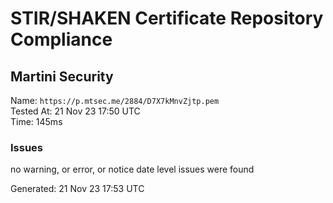 # STIR/SHAKEN Certificate Repository Compliance

## Martini Security

Name: `https://p.mtsec.me/2884/D7X7kMnvZjtp.pem`\
Tested At: 21 Nov 23 17:50 UTC\
Time: 145ms

### Issues

no warning, or error, or notice date level issues were found

Generated: 21 Nov 23 17:53 UTC